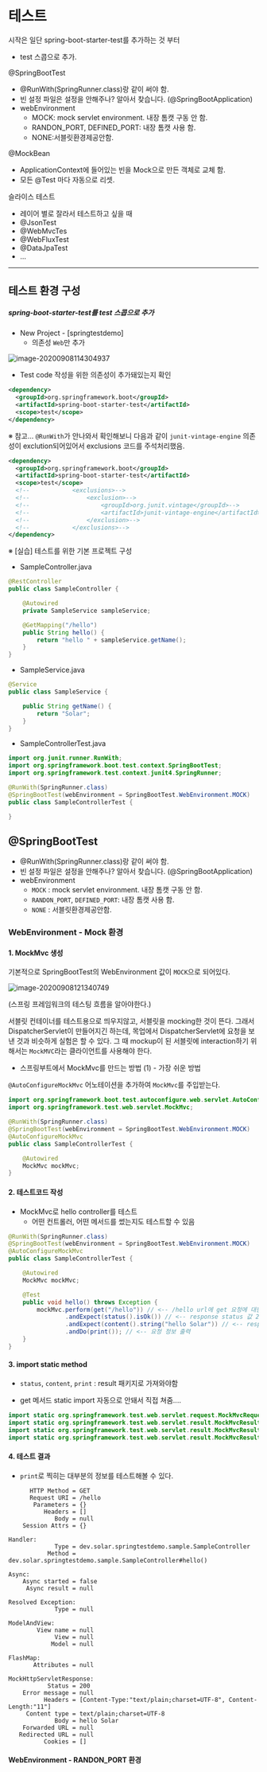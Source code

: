 # 테스트

시작은 일단 spring-boot-starter-test를 추가하는 것 부터

* test 스콥으로 추가.

@SpringBootTest

- @RunWith(SpringRunner.class)랑 같이 써야 함.
- 빈 설정 파일은 설정을 안해주나? 알아서 찾습니다. (@SpringBootApplication)
- webEnvironment
  - MOCK: mock servlet environment. 내장 톰캣 구동 안 함.
  - RANDON_PORT, DEFINED_PORT: 내장 톰캣 사용 함.
  - NONE:서블릿환경제공안함.

@MockBean

- ApplicationContext에 들어있는 빈을 Mock으로 만든 객체로 교체 함.
- 모든 @Test 마다 자동으로 리셋.

슬라이스 테스트

* 레이어 별로 잘라서 테스트하고 싶을 때
* @JsonTest
* @WebMvcTes
* @WebFluxTest
* @DataJpaTest
* ...

---

## 테스트 환경 구성

##### spring-boot-starter-test를 test 스콥으로 추가

* New Project - [springtestdemo]
  * 의존성 `Web`만 추가

![image-20200908114304937](images/image-20200908114304937.png)

* Test code 작성을 위한 의존성이 추가돼있는지 확인

```xml
<dependency>
  <groupId>org.springframework.boot</groupId>
  <artifactId>spring-boot-starter-test</artifactId>
  <scope>test</scope>
</dependency>
```

※ 참고... `@RunWith`가 안나와서 확인해보니 다음과 같이 `junit-vintage-engine` 의존성이 exclution되어있어서 exclusions 코드를 주석처리했음. 

```xml
<dependency>
  <groupId>org.springframework.boot</groupId>
  <artifactId>spring-boot-starter-test</artifactId>
  <scope>test</scope>
  <!--            <exclusions>-->
  <!--                <exclusion>-->
  <!--                    <groupId>org.junit.vintage</groupId>-->
  <!--                    <artifactId>junit-vintage-engine</artifactId>-->
  <!--                </exclusion>-->
  <!--            </exclusions>-->
</dependency>
```



※ [실습] 테스트를 위한 기본 프로젝트 구성

* SampleController.java

```java
@RestController
public class SampleController {

    @Autowired
    private SampleService sampleService;

    @GetMapping("/hello")
    public String hello() {
        return "hello " + sampleService.getName();
    }
}
```

* SampleService.java

```java
@Service
public class SampleService {

    public String getName() {
        return "Solar";
    }
}
```

* SampleControllerTest.java

```java
import org.junit.runner.RunWith;
import org.springframework.boot.test.context.SpringBootTest;
import org.springframework.test.context.junit4.SpringRunner;

@RunWith(SpringRunner.class)
@SpringBootTest(webEnvironment = SpringBootTest.WebEnvironment.MOCK)
public class SampleControllerTest {

}
```



## @SpringBootTest

- @RunWith(SpringRunner.class)랑 같이 써야 함.
- 빈 설정 파일은 설정을 안해주나? 알아서 찾습니다. (@SpringBootApplication)
- webEnvironment
  - `MOCK` : mock servlet environment. 내장 톰캣 구동 안 함.
  - `RANDON_PORT`, `DEFINED_PORT`: 내장 톰캣 사용 함.
  - `NONE` : 서블릿환경제공안함.



### WebEnvironment - Mock 환경

#### 1. MockMvc 생성

기본적으로 SpringBootTest의 WebEnvironment 값이 `MOCK`으로 되어있다.

![image-20200908121340749](images/image-20200908121340749.png)

 

(스프링 프레임워크의 테스팅 흐름을 알아야한다.)

서블릿 컨테이너를 테스트용으로 띄우지않고, 서블릿을 mocking한 것이 뜬다. 그래서 DispatcherServlet이 만들어지긴 하는데, 목업에서 DispatcherServlet에 요청을 보낸 것과 비슷하게 실험은 할 수 있다. 그 때 mockup이 된 서블릿에 interaction하기 위해서는 `MockMVC`라는 클라이언트를 사용해야 한다.



* 스프링부트에서 MockMvc를 만드는 방법 (1) - 가장 쉬운 방법

`@AutoConfigureMockMvc` 어노테이션을 추가하여 `MockMvc`를 주입받는다.

```java
import org.springframework.boot.test.autoconfigure.web.servlet.AutoConfigureMockMvc;
import org.springframework.test.web.servlet.MockMvc;

@RunWith(SpringRunner.class)
@SpringBootTest(webEnvironment = SpringBootTest.WebEnvironment.MOCK)
@AutoConfigureMockMvc
public class SampleControllerTest {

    @Autowired
    MockMvc mockMvc;
}
```



#### 2. 테스트코드 작성

* MockMvc로 hello controller를 테스트
  * 어떤 컨트롤러, 어떤 메서드를 썼는지도 테스트할 수 있음

```java
@RunWith(SpringRunner.class)
@SpringBootTest(webEnvironment = SpringBootTest.WebEnvironment.MOCK)
@AutoConfigureMockMvc
public class SampleControllerTest {

    @Autowired
    MockMvc mockMvc;

    @Test
    public void hello() throws Exception {
        mockMvc.perform(get("/hello")) // <-- /hello url에 get 요청에 대한 테스트
                .andExpect(status().isOk()) // <-- response status 값 200 체크
                .andExpect(content().string("hello Solar")) // <-- response body 값 string으로 체크
                .andDo(print()); // <-- 요청 정보 출력
    }
}
```



#### 3. import static method

* `status`, `content`, `print` : result 패키지로 가져와야함

* get 메서드 static import 자동으로 안돼서 직접 쳐줌....

```java
import static org.springframework.test.web.servlet.request.MockMvcRequestBuilders.get;
import static org.springframework.test.web.servlet.result.MockMvcResultHandlers.print; //<-- result 패키지
import static org.springframework.test.web.servlet.result.MockMvcResultMatchers.content;
import static org.springframework.test.web.servlet.result.MockMvcResultMatchers.status;
```



#### 4. 테스트 결과

* `print`로 찍히는 대부분의 정보를 테스트해볼 수 있다.

```MockHttpServletRequest:
      HTTP Method = GET
      Request URI = /hello
       Parameters = {}
          Headers = []
             Body = null
    Session Attrs = {}

Handler:
             Type = dev.solar.springtestdemo.sample.SampleController
           Method = dev.solar.springtestdemo.sample.SampleController#hello()

Async:
    Async started = false
     Async result = null

Resolved Exception:
             Type = null

ModelAndView:
        View name = null
             View = null
            Model = null

FlashMap:
       Attributes = null

MockHttpServletResponse:
           Status = 200
    Error message = null
          Headers = [Content-Type:"text/plain;charset=UTF-8", Content-Length:"11"]
     Content type = text/plain;charset=UTF-8
             Body = hello Solar
    Forwarded URL = null
   Redirected URL = null
          Cookies = []
```



#### WebEnvironment - RANDON_PORT 환경



























